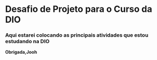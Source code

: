 # Desafio de Projeto para o Curso da DIO
### Aqui estarei colocando as principais atividades que estou estudando na DIO
**Obrigada,Jooh** 
